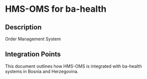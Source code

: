 # HMS-OMS for ba-health

## Description

Order Management System

## Integration Points

This document outlines how HMS-OMS is integrated with ba-health systems in Bosnia and Herzegovina.
